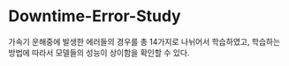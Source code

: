 # Downtime-Error-Study

가속기 운해중에 발생한 에러들의 경우를 총 14가지로 나뉘어서 학습하였고, 학습하는 방법에 따라서 모델들의 성능이 상이함을 확인할 수 있다.
